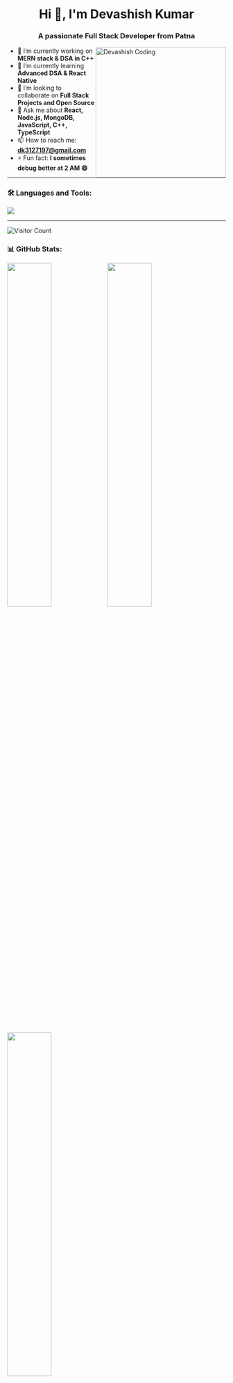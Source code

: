 <h1 align="center">Hi 👋, I'm Devashish Kumar</h1>
<h3 align="center">A passionate Full Stack Developer from Patna</h3>

<img align="right" width="300" src="https://raw.githubusercontent.com/devashishkr3/devashishkr3/master/gif_profile.gif" alt="Devashish Coding">

- 🔭 I’m currently working on **MERN stack & DSA in C++**
- 🌱 I’m currently learning **Advanced DSA & React Native**
- 👯 I’m looking to collaborate on **Full Stack Projects and Open Source**
- 💬 Ask me about **React, Node.js, MongoDB, JavaScript, C++, TypeScript**
- 📫 How to reach me: **dk3127197@gmail.com**
- ⚡ Fun fact: **I sometimes debug better at 2 AM 😄**

---

### 🛠 Languages and Tools:
<p align="left">
  <img src="https://skillicons.dev/icons?i=html,css,js,ts,react,nodejs,express,mongodb,postgres,SQL,cpp,c,git,github,tailwind" />
</p>

---

![Visitor Count](https://komarev.com/ghpvc/?username=devashishkr3&style=flat-square)

### 📊 GitHub Stats:
<p align="left">
  <img src="https://github-readme-stats.vercel.app/api?username=devashishkr3&show_icons=true&theme=tokyonight" width="45%" />
  <img src="https://github-readme-streak-stats.herokuapp.com?user=devashishkr3&theme=tokyonight" width="45%" />
</p>

<p align="left">
  <img src="https://github-readme-stats.vercel.app/api/top-langs/?username=devashishkr3&layout=compact&theme=tokyonight" width="45%" />
</p>

---

### 📈 Contribution Graph:
[![Devashish's github activity graph](https://github-readme-activity-graph.vercel.app/graph?username=devashishkr3&theme=tokyo-night)](https://github.com/devashishkr3/github-readme-activity-graph)

---

### 🔗 Let's Connect:
<p align="left">
  <a href="https://linkedin.com/in/devashishkr3" target="_blank">
    <img src="https://cdn-icons-png.flaticon.com/512/174/174857.png" alt="LinkedIn" width="30" />
  </a>
  &nbsp;
  <a href="https://instagram.com/its_devashishkr" target="_blank">
    <img src="https://cdn-icons-png.flaticon.com/512/2111/2111463.png" alt="Instagram" width="30" />
  </a>
  &nbsp;
  <a href="mailto:dk3127197@gmail.com">
    <img src="https://cdn-icons-png.flaticon.com/512/732/732200.png" alt="Gmail" width="30" />
  </a>
</p>
